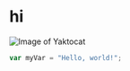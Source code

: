 # hi
![Image of Yaktocat](https://octodex.github.com/images/yaktocat.png)
``` javascript
var myVar = "Hello, world!";
```
